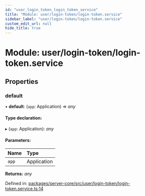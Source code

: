 ```yaml
---
id: "user_login_token_login_token_service"
title: "Module: user/login-token/login-token.service"
sidebar_label: "user/login-token/login-token.service"
custom_edit_url: null
hide_title: true
---
```


# Module: user/login-token/login-token.service

## Properties

### default

• **default**: (`app`: Application) => *any*

#### Type declaration:

▸ (`app`: Application): *any*

#### Parameters:

Name | Type |
:------ | :------ |
`app` | Application |

**Returns:** *any*

Defined in: [packages/server-core/src/user/login-token/login-token.service.ts:14](https://github.com/xr3ngine/xr3ngine/blob/716a06460/packages/server-core/src/user/login-token/login-token.service.ts#L14)

